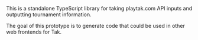 This is a standalone TypeScript library for taking playtak.com API inputs and outputting tournament information.

The goal of this prototype is to generate code that could be used in other web frontends for Tak.